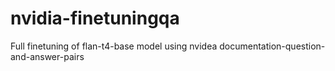 # nvidia-finetuningqa
Full finetuning of flan-t4-base model using nvidea documentation-question-and-answer-pairs